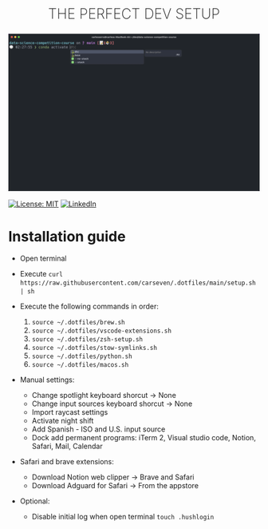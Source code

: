     
<h2 style="
    text-align: center;
    font-weight:200;
    font-size: 28px;
    text-transform: uppercase;
">The perfect dev setup</h2>
<p align="center">
    <img src="terminal.png"/>
</p>



[![License: MIT](https://img.shields.io/badge/License-MIT-yellow.svg)](https://opensource.org/licenses/MIT)
[![LinkedIn](https://img.shields.io/badge/Follow-linkedin-0077b5.svg?style=flat-square)](https://www.linkedin.com/in/carles-serra-vendrell/)

# Installation guide
* Open terminal
* Execute 
    ```curl https://raw.githubusercontent.com/carseven/.dotfiles/main/setup.sh | sh```
* Execute the following commands in order:
    1. ```source ~/.dotfiles/brew.sh``` 
    2. ```source ~/.dotfiles/vscode-extensions.sh```
    3. ```source ~/.dotfiles/zsh-setup.sh```
    4. ```source ~/.dotfiles/stow-symlinks.sh```
    5. ```source ~/.dotfiles/python.sh```
    6. ```source ~/.dotfiles/macos.sh```
* Manual settings:
    <!-- Preferences > Keyboard > Shortcuts -->
    * Change spotlight keyboard shorcut -> None
    * Change input sources keyboard shorcut -> None
    * Import raycast settings
    * Activate night shift
    * Add Spanish - ISO and U.S. input source
    * Dock add permanent programs: iTerm 2, Visual studio code, Notion, Safari, Mail, Calendar
* Safari and brave extensions:
    * Download Notion web clipper -> Brave and Safari
    * Download Adguard for Safari -> From the appstore

* Optional:
    * Disable initial log when open terminal ```touch .hushlogin``` 